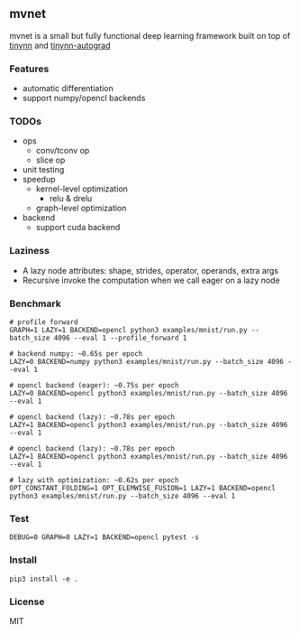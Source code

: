 ## mvnet

mvnet is a small but fully functional deep learning framework built on top of [tinynn](https://github.com/borgwang/tinynn) and [tinynn-autograd](https://github.com/borgwang/tinynn-autograd)

### Features
- automatic differentiation
- support numpy/opencl backends

### TODOs
- ops
  - conv/tconv op
  - slice op
- unit testing
- speedup
  - kernel-level optimization
    - relu & drelu
  - graph-level optimization
- backend
  - support cuda backend

### Laziness

- A lazy node attributes: shape, strides, operator, operands, extra args
- Recursive invoke the computation when we call eager on a lazy node

### Benchmark
```
# profile forward
GRAPH=1 LAZY=1 BACKEND=opencl python3 examples/mnist/run.py --batch_size 4096 --eval 1 --profile_forward 1
```

```
# backend numpy: ~0.65s per epoch
LAZY=0 BACKEND=numpy python3 examples/mnist/run.py --batch_size 4096 --eval 1

# opencl backend (eager): ~0.75s per epoch
LAZY=0 BACKEND=opencl python3 examples/mnist/run.py --batch_size 4096 --eval 1

# opencl backend (lazy): ~0.78s per epoch
LAZY=1 BACKEND=opencl python3 examples/mnist/run.py --batch_size 4096 --eval 1

# opencl backend (lazy): ~0.78s per epoch
LAZY=1 BACKEND=opencl python3 examples/mnist/run.py --batch_size 4096 --eval 1

# lazy with optimization: ~0.62s per epoch
OPT_CONSTANT_FOLDING=1 OPT_ELEMWISE_FUSION=1 LAZY=1 BACKEND=opencl python3 examples/mnist/run.py --batch_size 4096 --eval 1
```

### Test
```
DEBUG=0 GRAPH=0 LAZY=1 BACKEND=opencl pytest -s
```

### Install

```
pip3 install -e .
```

### License

MIT
